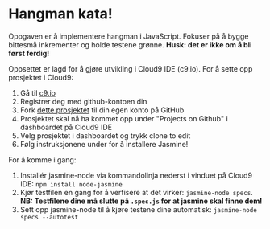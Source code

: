 # Hangman kata!

Oppgaven er å implementere hangman i JavaScript. Fokuser på å bygge bittesmå inkrementer og holde testene grønne. **Husk: det er ikke om å bli først ferdig!**

Oppsettet er lagd for å gjøre utvikling i Cloud9 IDE (c9.io). For å sette opp prosjektet i Cloud9:
  1. Gå til [c9.io](http://c9.io)
  1. Registrer deg med github-kontoen din
  1. Fork [dette prosjektet](https://github.com/lillesand/hangman-kata) til din egen konto på GitHub
  1. Prosjektet skal nå ha kommet opp under "Projects on Github" i dashboardet på Cloud9 IDE
  1. Velg prosjektet i dashboardet og trykk clone to edit
  1. Følg instruksjonene under for å installere Jasmine!

For å komme i gang:
  1. Installér jasmine-node via kommandolinja nederst i vinduet på Cloud9 IDE:
    `npm install node-jasmine`
  1. Kjør testfilen en gang for å verfisere at det virker:
    `jasmine-node specs`. **NB: Testfilene dine må slutte på `.spec.js` for at jasmine skal finne dem!**
  1. Sett opp jasmine-node til å kjøre testene dine automatisk:
    `jasmine-node specs --autotest`